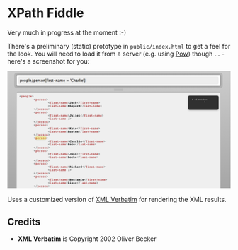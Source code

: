 # XPath Fiddle

Very much in progress at the moment :-)

There's a preliminary (static) prototype in `public/index.html` to get a feel for the look.
You will need to load it from a server (e.g. using [Pow][POW]) though &#8230; - here's a screenshot for you:

![XPath Fiddle Screen 1](https://github.com/greystate/xpathfiddle/blob/master/assets/xpathfiddle-screen-1.png?raw=true)


Uses a customized version of [XML Verbatim][XMLVERB] for rendering the XML results.

[POW]: http://pow.cx
[XMLVERB]: http://www2.informatik.hu-berlin.de/~obecker/XSLT/#xmlverbatim

## Credits

* **XML Verbatim** is Copyright 2002 Oliver Becker

